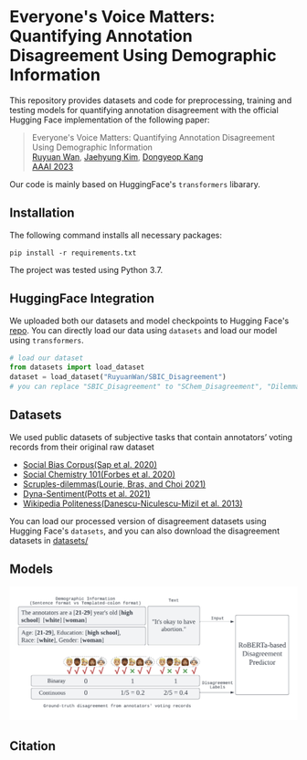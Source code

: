 # Everyone's Voice Matters: Quantifying Annotation Disagreement Using Demographic Information
This repository provides datasets and code for preprocessing, training and testing models for quantifying annotation disagreement with the official Hugging Face implementation of the following paper:

> Everyone's Voice Matters: Quantifying Annotation Disagreement Using Demographic Information <br>
> [Ruyuan Wan](https://ruyuanwan.github.io/), [Jaehyung Kim](https://sites.google.com/view/jaehyungkim), [Dongyeop Kang](https://dykang.github.io/) <br>
> [AAAI 2023](https://aaai.org/Conferences/AAAI-23/) <br>

Our code is mainly based on HuggingFace's `transformers` libarary.

## Installation
The following command installs all necessary packages:
```
pip install -r requirements.txt
```
The project was tested using Python 3.7.


## HuggingFace Integration
We uploaded both our datasets and model checkpoints to Hugging Face's [repo](https://huggingface.co/RuyuanWan). You can directly load our data using `datasets` and load our model using `transformers`.
```python
# load our dataset
from datasets import load_dataset
dataset = load_dataset("RuyuanWan/SBIC_Disagreement")
# you can replace "SBIC_Disagreement" to "SChem_Disagreement", "Dilemmas_Disagreement", "Dynasent_Disagreement" or "Politeness_Disagreement" to change datasets
```

## Datasets
We used public datasets of subjective tasks that contain annotators’ voting records from their original raw dataset <br>

- [Social Bias Corpus(Sap et al. 2020)](https://maartensap.com/social-bias-frames/index.html) 
- [Social Chemistry 101(Forbes et al. 2020)](https://github.com/mbforbes/social-chemistry-101)
- [Scruples-dilemmas(Lourie, Bras, and Choi 2021)](https://github.com/allenai/scruples)
- [Dyna-Sentiment(Potts et al. 2021)](https://github.com/cgpotts/dynasent)
- [Wikipedia Politeness(Danescu-Niculescu-Mizil et al.
2013)](https://convokit.cornell.edu/documentation/wiki_politeness.html)

You can load our processed version of disagreement datasets using Hugging Face's `datasets`, and you can also download the disagreement datasets in [datasets/](https://github.com/minnesotanlp/Quantifying-Annotation-Disagreement/tree/main/dataset) <br>

## Models

![plot](https://github.com/minnesotanlp/Quantifying-Annotation-Disagreement/blob/main/code/Quantifying_Disagreement.png)
## Citation
